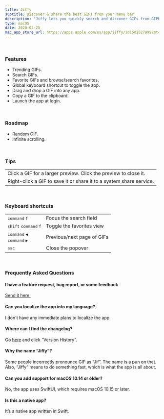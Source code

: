 ```yaml
---
title: Jiffy
subtitle: Discover & share the best GIFs from your menu bar
description: 'Jiffy lets you quickly search and discover GIFs from GIPHY. When you have found an awesome GIF, just drag and drop it into an app.'
type: macOS
date: 2020-03-25
mac_app_store_url: https://apps.apple.com/us/app/jiffy/id1502527999?mt=12
---
```


<br>

### Features

- Trending GIFs.
- Search GIFs.
- Favorite GIFs and browse/search favorites.
- Global keyboard shortcut to toggle the app.
- Drag and drop a GIF into any app.
- Copy a GIF to the clipboard.
- Launch the app at login.

<br>

### Roadmap

- Random GIF.
- Infinite scrolling.

<br>

<h3 id="tips">Tips</h3>
<table>
	<tr>
		<td>
			Click a GIF for a larger preview. Click the preview to close it.
		</td>
	</tr>
	<tr>
		<td>
			Right-click a GIF to save it or share it to a system share service.
		</td>
	</tr>
</table>

<br>

<h3 id="keyboard-shortcuts">Keyboard shortcuts</h3>
<table>
	<tr>
		<td>
			<kbd>command</kbd> <kbd>f</kbd>
		</td>
		<td>Focus the search field</td>
	</tr>
	<tr>
		<td>
			<kbd>shift</kbd> <kbd>command</kbd> <kbd>f</kbd>
		</td>
		<td>Toggle the favorites view</td>
	</tr>
	<tr>
		<td>
			<kbd>command</kbd> <kbd>◀</kbd>
			<br>
			<kbd>command</kbd> <kbd>▶</kbd>
		</td>
		<td>Previous/next page of GIFs</td>
	</tr>
	<tr>
		<td>
			<kbd>esc</kbd>
		</td>
		<td>Close the popover</td>
	</tr>
</table>

<br>

<h3 id="faq">Frequently Asked Questions</h3>

#### I have a feature request, bug report, or some feedback

[Send it here.](https://sindresorhus.com/feedback/?product=Jiffy&referrer=Website-FAQ)

#### Can you localize the app into my language?

I don't have any immediate plans to localize the app.

#### Where can I find the changelog?

Go [here](https://apps.apple.com/us/app/jiffy/id1502527999?mt=12) and click “Version History”.

#### Why the name “Jiffy”?

Some people incorrectly pronounce GIF as “Jif”. The name is a pun on that. Also, “Jiffy” means to do something fast, which is what the app is all about.

#### Can you add support for macOS 10.14 or older?

No, the app uses SwiftUI, which requires macOS 10.15 or later.

#### Is this a native app?

It’s a native app written in Swift.
